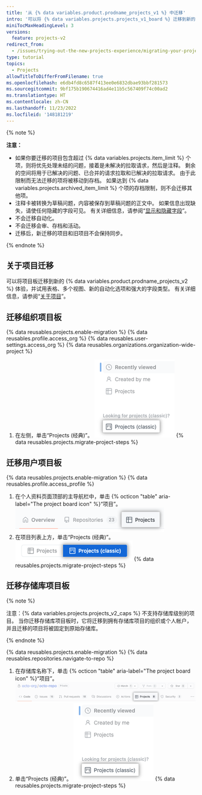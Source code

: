```yaml
---
title: '从 {% data variables.product.prodname_projects_v1 %} 中迁移'
intro: '可以将 {% data variables.projects.projects_v1_board %} 迁移到新的 {% data variables.product.prodname_projects_v2 %} 体验。'
miniTocMaxHeadingLevel: 3
versions:
  feature: projects-v2
redirect_from:
  - /issues/trying-out-the-new-projects-experience/migrating-your-project
type: tutorial
topics:
  - Projects
allowTitleToDifferFromFilename: true
ms.openlocfilehash: e6db4fd8c6587f413ee0e6832dbae93bbf281573
ms.sourcegitcommit: 9bf175b190674416ad4e11b5c567409f74c00ad2
ms.translationtype: HT
ms.contentlocale: zh-CN
ms.lasthandoff: 11/23/2022
ms.locfileid: '148181219'
---
```

{% note %}

**注意：**

- 如果你要迁移的项目包含超过 {% data variables.projects.item_limit %} 个项，则将优先处理未结的问题，接着是未解决的拉取请求，然后是注释。 剩余的空间将用于已解决的问题、已合并的请求拉取和已解决的拉取请求。 由于此限制而无法迁移的项将被移动到存档。 如果达到 {% data variables.projects.archived_item_limit %} 个项的存档限制，则不会迁移其他项。
- 注释卡被转换为草稿问题，内容被保存到草稿问题的正文中。 如果信息出现缺失，请使任何隐藏的字段可见。 有关详细信息，请参阅“[显示和隐藏字段](/issues/planning-and-tracking-with-projects/customizing-views-in-your-project/customizing-a-view#showing-and-hiding-fields)”。
- 不会迁移自动化。
- 不会迁移会审、存档和活动。
- 迁移后，新迁移的项目和旧项目不会保持同步。

{% endnote %}

## 关于项目迁移

可以将项目板迁移到新的 {% data variables.product.prodname_projects_v2 %} 体验，并试用表格、多个视图、新的自动化选项和强大的字段类型。 有关详细信息，请参阅“[关于项目](/issues/planning-and-tracking-with-projects/learning-about-projects/about-projects)”。

## 迁移组织项目板

{% data reusables.projects.enable-migration %} {% data reusables.profile.access_org %} {% data reusables.user-settings.access_org %} {% data reusables.organizations.organization-wide-project %}
1. 在左侧，单击“Projects (经典)”。
  ![显示“Projects (经典)”菜单选项的屏幕截图}](/assets/images/help/issues/projects-classic-org.png) {% data reusables.projects.migrate-project-steps %}

## 迁移用户项目板

{% data reusables.projects.enable-migration %} {% data reusables.profile.access_profile %}
1. 在个人资料页面顶部的主导航栏中，单击 {% octicon "table" aria-label="The project board icon" %}“项目”。
  ![显示“项目”选项卡的屏幕截图](/assets/images/help/projects-v2/tab-projects.png)
1. 在项目列表上方，单击“Projects (经典)”。
  ![显示“Projects (经典)”菜单选项的屏幕截图}](/assets/images/help/issues/projects-classic-user.png) {% data reusables.projects.migrate-project-steps %}

## 迁移存储库项目板

{% note %}

注意：{% data variables.projects.projects_v2_caps %} 不支持存储库级别的项目。 当你迁移存储库项目板时，它将迁移到拥有存储库项目的组织或个人帐户，并且迁移的项目将被固定到原始存储库。

{% endnote %}

{% data reusables.projects.enable-migration %} {% data reusables.repositories.navigate-to-repo %}
1. 在存储库名称下，单击 {% octicon "table" aria-label="The project board icon" %}“项目”。
![“项目”选项卡](/assets/images/help/projects-v2/repo-tabs-projects.png)
1. 单击“Projects (经典)”。
  ![显示“Projects (经典)”菜单选项的屏幕截图}](/assets/images/help/issues/projects-classic-org.png) {% data reusables.projects.migrate-project-steps %}
